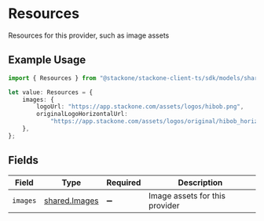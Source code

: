 # Resources

Resources for this provider, such as image assets

## Example Usage

```typescript
import { Resources } from "@stackone/stackone-client-ts/sdk/models/shared";

let value: Resources = {
    images: {
        logoUrl: "https://app.stackone.com/assets/logos/hibob.png",
        originalLogoHorizontalUrl:
            "https://app.stackone.com/assets/logos/original/hibob_horizontal.png",
    },
};
```

## Fields

| Field                                                 | Type                                                  | Required                                              | Description                                           |
| ----------------------------------------------------- | ----------------------------------------------------- | ----------------------------------------------------- | ----------------------------------------------------- |
| `images`                                              | [shared.Images](../../../sdk/models/shared/images.md) | :heavy_minus_sign:                                    | Image assets for this provider                        |